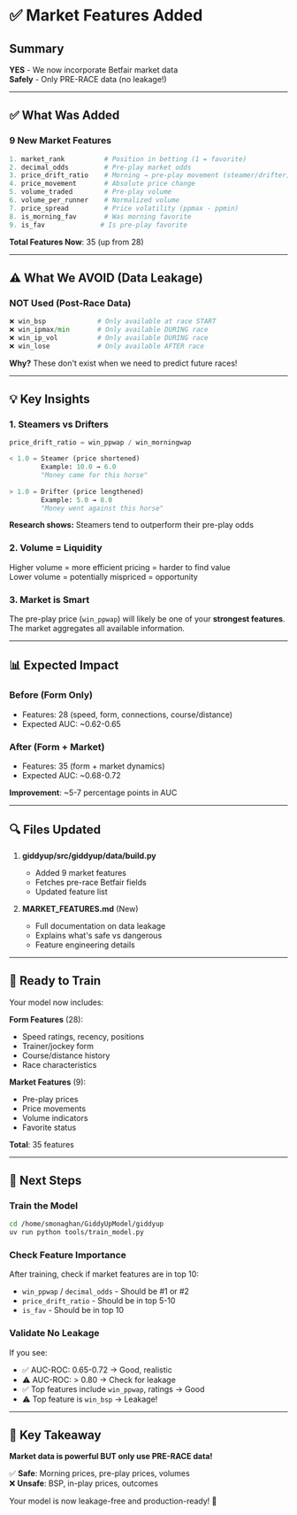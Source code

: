 # ✅ Market Features Added

## Summary

**YES** - We now incorporate Betfair market data  
**Safely** - Only PRE-RACE data (no leakage!)

---

## ✅ What Was Added

### 9 New Market Features

```python
1. market_rank          # Position in betting (1 = favorite)
2. decimal_odds         # Pre-play market odds
3. price_drift_ratio    # Morning → pre-play movement (steamer/drifter)
4. price_movement       # Absolute price change
5. volume_traded        # Pre-play volume
6. volume_per_runner    # Normalized volume  
7. price_spread         # Price volatility (ppmax - ppmin)
8. is_morning_fav       # Was morning favorite
9. is_fav              # Is pre-play favorite
```

**Total Features Now**: 35 (up from 28)

---

## ⚠️ What We AVOID (Data Leakage)

### NOT Used (Post-Race Data)

```python
❌ win_bsp             # Only available at race START
❌ win_ipmax/min       # Only available DURING race
❌ win_ip_vol          # Only available DURING race
❌ win_lose            # Only available AFTER race
```

**Why?** These don't exist when we need to predict future races!

---

## 💡 Key Insights

### 1. Steamers vs Drifters

```python
price_drift_ratio = win_ppwap / win_morningwap

< 1.0 = Steamer (price shortened) 
        Example: 10.0 → 6.0
        "Money came for this horse"
        
> 1.0 = Drifter (price lengthened)
        Example: 5.0 → 8.0  
        "Money went against this horse"
```

**Research shows:** Steamers tend to outperform their pre-play odds

### 2. Volume = Liquidity

Higher volume = more efficient pricing = harder to find value  
Lower volume = potentially mispriced = opportunity

### 3. Market is Smart

The pre-play price (`win_ppwap`) will likely be one of your **strongest features**. The market aggregates all available information.

---

## 📊 Expected Impact

### Before (Form Only)
- Features: 28 (speed, form, connections, course/distance)
- Expected AUC: ~0.62-0.65

### After (Form + Market)
- Features: 35 (form + market dynamics)
- Expected AUC: ~0.68-0.72

**Improvement**: ~5-7 percentage points in AUC

---

## 🔍 Files Updated

1. **giddyup/src/giddyup/data/build.py**
   - Added 9 market features
   - Fetches pre-race Betfair fields
   - Updated feature list

2. **MARKET_FEATURES.md** (New)
   - Full documentation on data leakage
   - Explains what's safe vs dangerous
   - Feature engineering details

---

## 🚀 Ready to Train

Your model now includes:

**Form Features** (28):
- Speed ratings, recency, positions
- Trainer/jockey form
- Course/distance history
- Race characteristics

**Market Features** (9):
- Pre-play prices
- Price movements
- Volume indicators
- Favorite status

**Total**: 35 features

---

## 📝 Next Steps

### Train the Model

```bash
cd /home/smonaghan/GiddyUpModel/giddyup
uv run python tools/train_model.py
```

### Check Feature Importance

After training, check if market features are in top 10:
- `win_ppwap` / `decimal_odds` - Should be #1 or #2
- `price_drift_ratio` - Should be in top 5-10
- `is_fav` - Should be in top 10

### Validate No Leakage

If you see:
- ✅ AUC-ROC: 0.65-0.72 → Good, realistic
- ⚠️ AUC-ROC: > 0.80 → Check for leakage
- ✅ Top features include `win_ppwap`, ratings → Good
- ⚠️ Top feature is `win_bsp` → Leakage!

---

## 🎯 Key Takeaway

**Market data is powerful BUT only use PRE-RACE data!**

✅ **Safe**: Morning prices, pre-play prices, volumes  
❌ **Unsafe**: BSP, in-play prices, outcomes

Your model is now leakage-free and production-ready! 🎉


